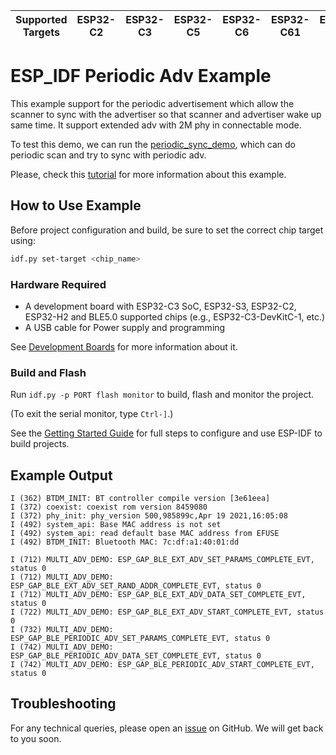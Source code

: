 | Supported Targets | ESP32-C2 | ESP32-C3 | ESP32-C5 | ESP32-C6 | ESP32-C61 | ESP32-H2 | ESP32-S3 |
| ----------------- | -------- | -------- | -------- | -------- | --------- | -------- | -------- |

# ESP_IDF Periodic Adv Example

This example support for the periodic advertisement which allow the scanner to sync with the advertiser so that scanner and advertiser wake up same time. It support extended adv with 2M phy in connectable mode.


To test this demo, we can run the [periodic_sync_demo](../peroidic_sync), which can do periodic scan and try to sync with periodic adv.


Please, check this [tutorial](tutorial/Periodic_adv_Example_Walkthrough.md) for more information about this example.

## How to Use Example

Before project configuration and build, be sure to set the correct chip target using:

```bash
idf.py set-target <chip_name>
```

### Hardware Required

* A development board with ESP32-C3 SoC, ESP32-S3, ESP32-C2, ESP32-H2 and  BLE5.0 supported chips (e.g., ESP32-C3-DevKitC-1, etc.)
* A USB cable for Power supply and programming

See [Development Boards](https://www.espressif.com/en/products/devkits) for more information about it.

### Build and Flash

Run `idf.py -p PORT flash monitor` to build, flash and monitor the project.

(To exit the serial monitor, type ``Ctrl-]``.)

See the [Getting Started Guide](https://idf.espressif.com/) for full steps to configure and use ESP-IDF to build projects.

## Example Output

```
I (362) BTDM_INIT: BT controller compile version [3e61eea]
I (372) coexist: coexist rom version 8459080
I (372) phy_init: phy_version 500,985899c,Apr 19 2021,16:05:08
I (492) system_api: Base MAC address is not set
I (492) system_api: read default base MAC address from EFUSE
I (492) BTDM_INIT: Bluetooth MAC: 7c:df:a1:40:01:dd

I (712) MULTI_ADV_DEMO: ESP_GAP_BLE_EXT_ADV_SET_PARAMS_COMPLETE_EVT, status 0
I (712) MULTI_ADV_DEMO: ESP_GAP_BLE_EXT_ADV_SET_RAND_ADDR_COMPLETE_EVT, status 0
I (712) MULTI_ADV_DEMO: ESP_GAP_BLE_EXT_ADV_DATA_SET_COMPLETE_EVT, status 0
I (722) MULTI_ADV_DEMO: ESP_GAP_BLE_EXT_ADV_START_COMPLETE_EVT, status 0
I (732) MULTI_ADV_DEMO: ESP_GAP_BLE_PERIODIC_ADV_SET_PARAMS_COMPLETE_EVT, status 0
I (742) MULTI_ADV_DEMO: ESP_GAP_BLE_PERIODIC_ADV_DATA_SET_COMPLETE_EVT, status 0
I (742) MULTI_ADV_DEMO: ESP_GAP_BLE_PERIODIC_ADV_START_COMPLETE_EVT, status 0

```

## Troubleshooting

For any technical queries, please open an [issue](https://github.com/espressif/esp-idf/issues) on GitHub. We will get back to you soon.
